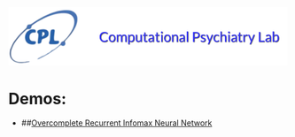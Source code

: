 [cpl-logo]: ./cpl-logo.png "The Computational Psyciatry Lab"

[![The Computational Psyciatry Lab][cpl-logo]](http://www.computational-psychiatry.com/)

# Demos: 

* ##[Overcomplete Recurrent Infomax Neural Network](./OvercompleteRecurrentInfomaxNeuralNetwork.md)
